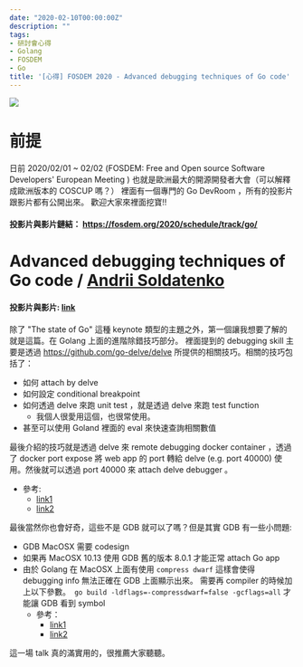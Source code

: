 ```yaml
---
date: "2020-02-10T00:00:00Z"
description: ""
tags:
- 研討會心得
- Golang
- FOSDEM
- Go
title: '[心得] FOSDEM 2020 - Advanced debugging techniques of Go code'
---
```


![](../images/2020/0210-1.jpg)


# 前提

日前 2020/02/01 ~ 02/02 (FOSDEM: Free and Open source Software Developers' European Meeting ) 
也就是歐洲最大的開源開發者大會（可以解釋成歐洲版本的 COSCUP 嗎？）
裡面有一個專門的 Go DevRoom ，所有的投影片跟影片都有公開出來。
歡迎大家來裡面挖寶!!



#### 投影片與影片鏈結： https://fosdem.org/2020/schedule/track/go/ 



# Advanced debugging techniques of Go code / [Andrii Soldatenko](https://fosdem.org/2020/schedule/speaker/andrii_soldatenko/)

#### 投影片與影片: [link](https://fosdem.org/2020/schedule/event/advanceddebugginggo/) 

除了 "The state of Go" 這種 keynote 類型的主題之外，第一個讓我想要了解的就是這篇。在 Golang 上面的進階除錯技巧部分。 裡面提到的 debugging skill 主要是透過 https://github.com/go-delve/delve 所提供的相關技巧。相關的技巧包括了：

- 如何 attach by delve
- 如何設定 conditional breakpoint
- 如何透過 delve 來跑 unit test ，就是透過 delve 來跑 test function 
  - 我個人很愛用這個，也很常使用。
- 甚至可以使用 Goland 裡面的 eval 來快速查詢相關數值

最後介紹的技巧就是透過 delve 來 remote debugging docker container ，透過了 docker port expose 將 web app 的 port 轉給 delve (e.g. port 40000) 使用。然後就可以透過 port 40000 來 attach delve debugger 。

- 參考:
  - [link1](https://blog.jetbrains.com/go/2018/04/30/debugging-containerized-go-applications/)
  - [link2](https://medium.com/@kaperys/delve-into-docker-d6c92be2f823)

最後當然你也會好奇，這些不是 GDB 就可以了嗎？但是其實 GDB 有一些小問題:

- GDB MacOSX 需要 codesign 
- 如果再 MacOSX 10.13 使用 GDB 舊的版本 8.0.1 才能正常 attach Go app
- 由於 Golang 在 MacOSX 上面有使用 `compress dwarf` 這樣會使得 debugging info 無法正確在 GDB 上面顯示出來。 需要再 compiler 的時候加上以下參數。` go build -ldflags=-compressdwarf=false -gcflags=all` 才能讓 GDB 看到 symbol 
  - 參考：
    - [link1](https://github.com/golang/go/issues/11799)
    - [link2](https://github.com/golang/go/issues/27918)

這一場 talk 真的滿實用的，很推薦大家聽聽。

